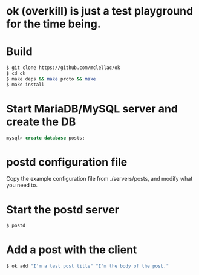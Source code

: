 # ok (overkill) is just a test playground for the time being.

# Build
``` bash 
$ git clone https://github.com/mclellac/ok 
$ cd ok
$ make deps && make proto && make
$ make install
```

# Start MariaDB/MySQL server and create the DB
``` sql
mysql> create database posts;
```

# postd configuration file
Copy the example configuration file from ./servers/posts, and modify what you need to.

# Start the postd server
``` bash 
$ postd
```

# Add a post with the client
``` bash
$ ok add "I'm a test post title" "I'm the body of the post."
```
